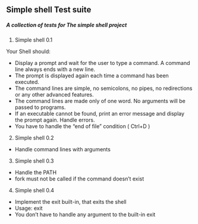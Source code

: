 ## Simple shell Test suite
##### A collection of tests for The simple shell project

1. Simple shell 0.1

Your Shell should:
*	Display a prompt and wait for the user to type a command. A command line always ends with a new line.
*	The prompt is displayed again each time a command has been executed.
*	The command lines are simple, no semicolons, no pipes, no redirections or any other advanced features.
*	The command lines are made only of one word. No arguments will be passed to programs.
*	If an executable cannot be found, print an error message and display the prompt again.
Handle errors.
*	You have to handle the “end of file” condition ( Ctrl+D )

2. Simple shell 0.2

*	Handle command lines with arguments

3. Simple shell 0.3

*	Handle the PATH
*	fork must not be called if the command doesn’t exist

4. Simple shell 0.4

*	Implement the exit built-in, that exits the shell
*	Usage: exit
*	You don’t have to handle any argument to the built-in exit
